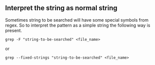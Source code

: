 ## Interpret the string as normal string

Sometimes string to be searched will have some special symbols from regex. So to interpret the pattern as a simple string the following way is present.

```
grep -F "string-to-be-searched" <file_name>
```
or
```
grep --fixed-strings "string-to-be-searched" <file_name>
```

